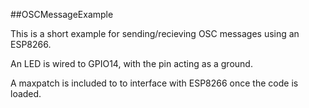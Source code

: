 ##OSCMessageExample

This is a short example for sending/recieving OSC messages using an ESP8266.

An LED is wired to GPIO14, with the pin acting as a ground. 

A maxpatch is included to to interface with ESP8266 once the code is loaded.